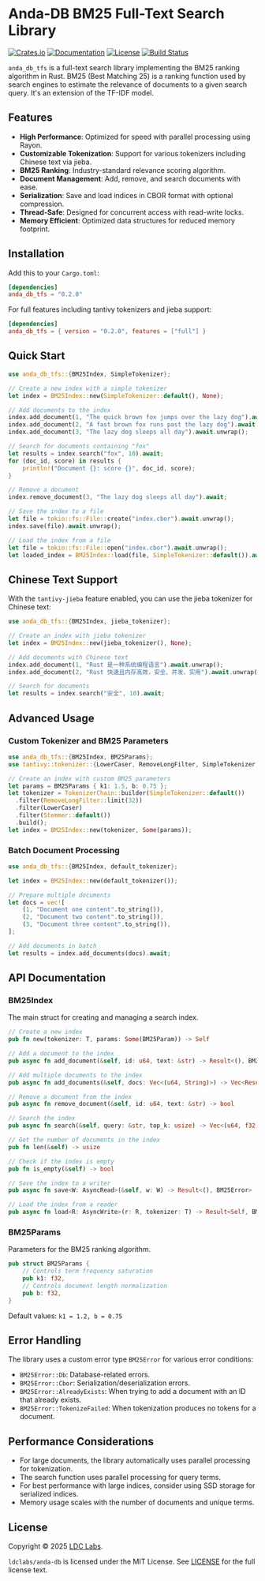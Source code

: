 # Anda-DB BM25 Full-Text Search Library

[![Crates.io](https://img.shields.io/crates/v/anda_db_tfs)](https://crates.io/crates/anda_db_tfs)
[![Documentation](https://docs.rs/anda_db_tfs/badge.svg)](https://docs.rs/anda_db_tfs)
[![License](https://img.shields.io/badge/license-MIT-blue.svg)](LICENSE)
[![Build Status](https://github.com/ldclabs/anda-db/actions/workflows/test.yml/badge.svg)](https://github.com/ldclabs/anda-db/actions)

`anda_db_tfs` is a full-text search library implementing the BM25 ranking algorithm in Rust. BM25 (Best Matching 25) is a ranking function used by search engines to estimate the relevance of documents to a given search query. It's an extension of the TF-IDF model.

## Features

- **High Performance**: Optimized for speed with parallel processing using Rayon.
- **Customizable Tokenization**: Support for various tokenizers including Chinese text via jieba.
- **BM25 Ranking**: Industry-standard relevance scoring algorithm.
- **Document Management**: Add, remove, and search documents with ease.
- **Serialization**: Save and load indices in CBOR format with optional compression.
- **Thread-Safe**: Designed for concurrent access with read-write locks.
- **Memory Efficient**: Optimized data structures for reduced memory footprint.

## Installation

Add this to your `Cargo.toml`:

```toml
[dependencies]
anda_db_tfs = "0.2.0"
```

For full features including tantivy tokenizers and jieba support:

```toml
[dependencies]
anda_db_tfs = { version = "0.2.0", features = ["full"] }
```

## Quick Start

```rust
use anda_db_tfs::{BM25Index, SimpleTokenizer};

// Create a new index with a simple tokenizer
let index = BM25Index::new(SimpleTokenizer::default(), None);

// Add documents to the index
index.add_document(1, "The quick brown fox jumps over the lazy dog").await.unwrap();
index.add_document(2, "A fast brown fox runs past the lazy dog").await.unwrap();
index.add_document(3, "The lazy dog sleeps all day").await.unwrap();

// Search for documents containing "fox"
let results = index.search("fox", 10).await;
for (doc_id, score) in results {
    println!("Document {}: score {}", doc_id, score);
}

// Remove a document
index.remove_document(3, "The lazy dog sleeps all day").await;

// Save the index to a file
let file = tokio::fs::File::create("index.cbor").await.unwrap();
index.save(file).await.unwrap();

// Load the index from a file
let file = tokio::fs::File::open("index.cbor").await.unwrap();
let loaded_index = BM25Index::load(file, SimpleTokenizer::default()).await.unwrap();
```

## Chinese Text Support

With the `tantivy-jieba` feature enabled, you can use the jieba tokenizer for Chinese text:

```rust
use anda_db_tfs::{BM25Index, jieba_tokenizer};

// Create an index with jieba tokenizer
let index = BM25Index::new(jieba_tokenizer(), None);

// Add documents with Chinese text
index.add_document(1, "Rust 是一种系统编程语言").await.unwrap();
index.add_document(2, "Rust 快速且内存高效，安全、并发、实用").await.unwrap();

// Search for documents
let results = index.search("安全", 10).await;
```

## Advanced Usage

### Custom Tokenizer and BM25 Parameters

```rust
use anda_db_tfs::{BM25Index, BM25Params};
use tantivy::tokenizer::{LowerCaser, RemoveLongFilter, SimpleTokenizer, Stemmer};

// Create an index with custom BM25 parameters
let params = BM25Params { k1: 1.5, b: 0.75 };
let tokenizer = TokenizerChain::builder(SimpleTokenizer::default())
  .filter(RemoveLongFilter::limit(32))
  .filter(LowerCaser)
  .filter(Stemmer::default())
  .build();
let index = BM25Index::new(tokenizer, Some(params));
```

### Batch Document Processing

```rust
use anda_db_tfs::{BM25Index, default_tokenizer};

let index = BM25Index::new(default_tokenizer());

// Prepare multiple documents
let docs = vec![
    (1, "Document one content".to_string()),
    (2, "Document two content".to_string()),
    (3, "Document three content".to_string()),
];

// Add documents in batch
let results = index.add_documents(docs).await;
```

## API Documentation

### BM25Index

The main struct for creating and managing a search index.

```rust
// Create a new index
pub fn new(tokenizer: T, params: Some(BM25Param)) -> Self

// Add a document to the index
pub async fn add_document(&self, id: u64, text: &str) -> Result<(), BM25Error>

// Add multiple documents to the index
pub async fn add_documents(&self, docs: Vec<(u64, String)>) -> Vec<Result<(), BM25Error>>

// Remove a document from the index
pub async fn remove_document(&self, id: u64, text: &str) -> bool

// Search the index
pub async fn search(&self, query: &str, top_k: usize) -> Vec<(u64, f32)>

// Get the number of documents in the index
pub fn len(&self) -> usize

// Check if the index is empty
pub fn is_empty(&self) -> bool

// Save the index to a writer
pub async fn save<W: AsyncRead>(&self, w: W) -> Result<(), BM25Error>

// Load the index from a reader
pub async fn load<R: AsyncWrite>(r: R, tokenizer: T) -> Result<Self, BM25Error>
```

### BM25Params

Parameters for the BM25 ranking algorithm.

```rust
pub struct BM25Params {
    // Controls term frequency saturation
    pub k1: f32,
    // Controls document length normalization
    pub b: f32,
}
```

Default values: `k1 = 1.2, b = 0.75`

## Error Handling

The library uses a custom error type `BM25Error` for various error conditions:

- `BM25Error::Db`: Database-related errors.
- `BM25Error::Cbor`: Serialization/deserialization errors.
- `BM25Error::AlreadyExists`: When trying to add a document with an ID that already exists.
- `BM25Error::TokenizeFailed`: When tokenization produces no tokens for a document.

## Performance Considerations

- For large documents, the library automatically uses parallel processing for tokenization.
- The search function uses parallel processing for query terms.
- For best performance with large indices, consider using SSD storage for serialized indices.
- Memory usage scales with the number of documents and unique terms.

## License
Copyright © 2025 [LDC Labs](https://github.com/ldclabs).

`ldclabs/anda-db` is licensed under the MIT License. See [LICENSE](../../LICENSE) for the full license text.